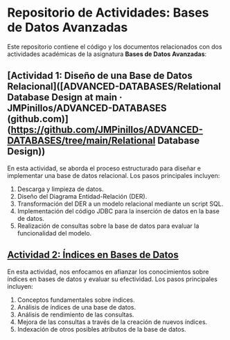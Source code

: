 # Repositorio de Actividades: Bases de Datos Avanzadas

Este repositorio contiene el código y los documentos relacionados con dos actividades académicas de la asignatura **Bases de Datos Avanzadas**:



## [Actividad 1: Diseño de una Base de Datos Relacional]([ADVANCED-DATABASES/Relational Database Design at main · JMPinillos/ADVANCED-DATABASES (github.com)](https://github.com/JMPinillos/ADVANCED-DATABASES/tree/main/Relational Database Design))

En esta actividad, se aborda el proceso estructurado para diseñar e implementar una base de datos relacional. Los pasos principales incluyen:

1. Descarga y limpieza de datos.
2. Diseño del Diagrama Entidad-Relación (DER).
3. Transformación del DER a un modelo relacional mediante un script SQL.
4. Implementación del código JDBC para la inserción de datos en la base de datos.
5. Realización de consultas sobre la base de datos para evaluar la funcionalidad del modelo.



## [Actividad 2: Índices en Bases de Datos](https://learn.microsoft.com/en-us/sql/relational-databases/statistics/statistics?view=sql-server-ver15)

En esta actividad, nos enfocamos en afianzar los conocimientos sobre índices en bases de datos y evaluar su efectividad. Los pasos principales incluyen:

1. Conceptos fundamentales sobre índices.
2. Análisis de índices de una base de datos.
3. Análisis de rendimiento de las consultas.
4. Mejora de las consultas a través de la creación de nuevos índices.
5. Indexación de otros posibles atributos de la base de datos.

